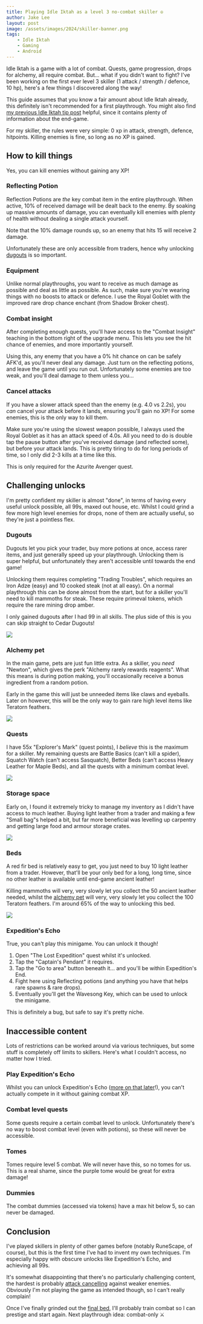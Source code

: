 ```yaml
---
title: Playing Idle Iktah as a level 3 no-combat skiller ☮️
author: Jake Lee
layout: post
image: /assets/images/2024/skiller-banner.png
tags:
    - Idle Iktah
    - Gaming
    - Android
---
```


Idle Iktah is a game with a lot of combat. Quests, game progression, drops for alchemy, all require combat. But... what if you didn't want to fight? I've been working on the first ever level 3 skiller (1 attack / strength / defence, 10 hp), here's a few things I discovered along the way!

This guide assumes that you know a fair amount about Idle Iktah already, this definitely isn't recommended for a first playthrough. You might also find [my previous Idle Iktah tip post](/idle-iktah-tips-faqs-and-endgame-guides) helpful, since it contains plenty of information about the end-game.

For my skiller, the rules were very simple: 0 xp in attack, strength, defence, hitpoints. Killing enemies is fine, so long as no XP is gained.

## How to kill things

Yes, you can kill enemies without gaining any XP!

### Reflecting Potion

Reflection Potions are *the* key combat item in the entire playthrough. When active, 10% of received damage will be dealt back to the enemy. By soaking up massive amounts of damage, you can eventually kill enemies with plenty of health without dealing a single attack yourself. 

Note that the 10% damage rounds up, so an enemy that hits 15 will receive 2 damage.

Unfortunately these are only accessible from traders, hence why unlocking [dugouts](#dugouts) is so important. 

### Equipment

Unlike normal playthroughs, you want to receive as much damage as possible and deal as little as possible. As such, make sure you're wearing things with no boosts to attack or defence. I use the Royal Goblet with the improved rare drop chance enchant (from Shadow Broker chest).

### Combat insight

After completing enough quests, you'll have access to the "Combat Insight" teaching in the bottom right of the upgrade menu. This lets you see the hit chance of enemies, and more importantly yourself.

Using this, any enemy that you have a 0% hit chance on can be safely AFK'd, as you'll never deal any damage. Just turn on the reflecting potions, and leave the game until you run out. Unfortunately some enemies are too weak, and you'll deal damage to them unless you...

### Cancel attacks

If you have a slower attack speed than the enemy (e.g. 4.0 vs 2.2s), you *can* cancel your attack before it lands, ensuring you'll gain no XP! For some enemies, this is the only way to kill them.

Make sure you're using the slowest weapon possible, I always used the Royal Goblet as it has an attack speed of 4.0s. All you need to do is double tap the pause button after you've received damage (and reflected some), but before your attack lands. This is pretty tiring to do for long periods of time, so I only did 2-3 kills at a time like this.

This is only required for the Azurite Avenger quest. 

## Challenging unlocks

I'm pretty confident my skiller is almost "done", in terms of having every useful unlock possible, all 99s, maxed out house, etc. Whilst I could grind a few more high level enemies for drops, none of them are actually useful, so they're just a pointless flex. 

### Dugouts

Dugouts let you pick your trader, buy more potions at once, access rarer items, and just generally speed up your playthrough. Unlocking them is super helpful, but unfortunately they aren't accessible until towards the end game!

Unlocking them requires completing "Trading Troubles", which requires an Iron Adze (easy) and 10 cooked steak (not at all easy). On a normal playthrough this can be done almost from the start, but for a skiller you'll need to kill mammoths for steak. These require primeval tokens, which require the rare mining drop amber. 

I only gained dugouts after I had 99 in all skills. The plus side of this is you can skip straight to Cedar Dugouts!

[![](/assets/images/2024/skiller-mammoth.png)](/assets/images/skiller-mammoth.png)

### Alchemy pet

In the main game, pets are just fun little extra. As a skiller, you *need* "Newton", which gives the perk "Alchemy rarely rewards reagents". What this means is during potion making, you'll occasionally receive a bonus ingredient from a random potion.

Early in the game this will just be unneeded items like claws and eyeballs. Later on however, this will be the only way to gain rare high level items like Teratorn feathers. 

[![](/assets/images/2024/skiller-newton.png)](/assets/images/skiller-newton.png)

### Quests

I have 55x "Explorer's Mark" (quest points), I *believe* this is the maximum for a skiller. My remaining quests are Battle Basics (can't kill a spider), Squatch Watch (can't access Sasquatch), Better Beds (can't access Heavy Leather for Maple Beds), and all the quests with a minimum combat level.

[![](/assets/images/2024/skiller-quests.png)](/assets/images/skiller-quests.png)

### Storage space

Early on, I found it extremely tricky to manage my inventory as I didn't have access to much leather. Buying light leather from a trader and making a few "Small bag"s helped a bit, but far more beneficial was levelling up carpentry and getting large food and armour storage crates.

[![](/assets/images/2024/skiller-storage.png)](/assets/images/skiller-storage.png)

### Beds

A red fir bed is relatively easy to get, you just need to buy 10 light leather from a trader. However, that'll be your only bed for a long, long time, since no other leather is available until end-game ancient leather!

Killing mammoths will very, very slowly let you collect the 50 ancient leather needed, whilst the [alchemy pet](#alchemy-pet) will very, very slowly let you collect the 100 Teratorn feathers. I'm around 65% of the way to unlocking this bed.

[![](/assets/images/2024/skiller-bed.png)](/assets/images/skiller-bed.png)

### Expedition's Echo

True, you can't play this minigame. You can unlock it though!

1. Open "The Lost Expedition" quest whilst it's unlocked.
2. Tap the "Captain's Pendant" it requires.
3. Tap the "Go to area" button beneath it... and you'll be within Expedition's End.
4. Fight here using Reflecting potions (and anything you have that helps rare spawns & rare drops).
5. Eventually you'll get the Wavesong Key, which can be used to unlock the minigame.

This is definitely a bug, but safe to say it's pretty niche.

## Inaccessible content

Lots of restrictions can be worked around via various techniques, but some stuff is completely off limits to skillers. Here's what I couldn't access, no matter how I tried.

### Play Expedition's Echo

Whilst you can unlock Expedition's Echo ([more on that later](#expeditions-echo)!), you can't actually compete in it without gaining combat XP. 

### Combat level quests

Some quests require a certain combat level to unlock. Unfortunately there's no way to boost combat level (even with potions), so these will never be accessible.

### Tomes

Tomes require level 5 combat. We will never have this, so no tomes for us. This is a real shame, since the purple tome would be great for extra damage!

### Dummies

The combat dummies (accessed via tokens) have a max hit below 5, so can never be damaged.

## Conclusion

I've played skillers in plenty of other games before (notably RuneScape, of course), but this is the first time I've had to invent my own techniques. I'm especially happy with obscure unlocks like Expedition's Echo, and achieving all 99s.

It's somewhat disappointing that there's no particularly challenging content, the hardest is probably [attack cancelling](#cancel-attacks) against weaker enemies. Obviously I'm not playing the game as intended though, so I can't really complain! 

Once I've finally grinded out the [final bed](#beds), I'll probably train combat so I can prestige and start again. Next playthrough idea: combat-only ⚔️